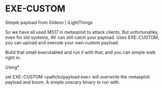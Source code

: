 # EXE-CUSTOM
Simple payload from Gideon | iLightThings


So we have all used MS17 in metasploit to attack clients. But unfortunatley, even for old systems, AV can still catch your payload.
Uses EXE::CUSTOM, you can upload and execute your own custom payload.

Build that small executabled and run it with that, and you can simple walk right in.

Using*

set EXE::CUSTOM <path/to/payload.exe> will overwrite the metasploit payload and boom. A simple unscary binary to run with.
